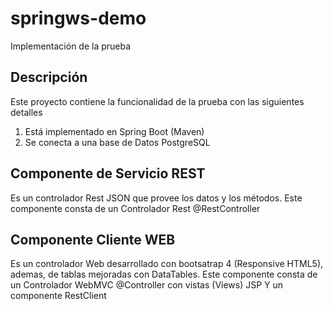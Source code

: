 # springws-demo
Implementación de la prueba
## Descripción
Este proyecto contiene la funcionalidad de la prueba con las siguientes detalles
1. Está implementado en Spring Boot (Maven)
2. Se conecta a una base de Datos PostgreSQL

## Componente de Servicio REST
Es un controlador Rest JSON que provee los datos y los métodos.
Este componente consta de un Controlador Rest @RestController

## Componente Cliente WEB
Es un controlador Web desarrollado con bootsatrap 4 (Responsive HTML5), ademas, de tablas 
mejoradas con DataTables.
Este componente consta de un Controlador WebMVC @Controller con vistas (Views) JSP
Y un componente RestClient

 

